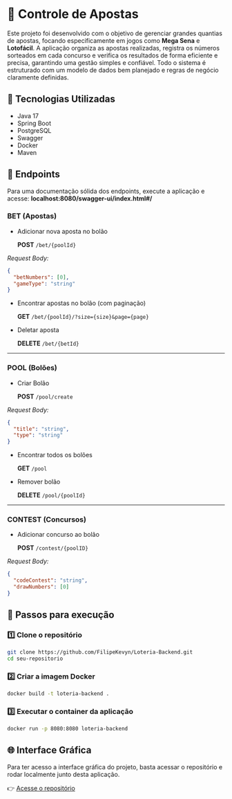 # 🎰 Controle de Apostas

Este projeto foi desenvolvido com o objetivo de gerenciar grandes quantias de apostas, focando especificamente em jogos como **Mega Sena** e **Lotofácil**. A aplicação organiza as apostas realizadas, registra os números sorteados em cada concurso e verifica os resultados de forma eficiente e precisa, garantindo uma gestão simples e confiável. Todo o sistema é estruturado com um modelo de dados bem planejado e regras de negócio claramente definidas.

## 🚀 Tecnologias Utilizadas

- Java 17
- Spring Boot
- PostgreSQL
- Swagger
- Docker
- Maven

## 📌 Endpoints
Para uma documentação sólida dos endpoints, execute a aplicação e acesse:
**localhost:8080/swagger-ui/index.html#/**
### BET (Apostas)

- Adicionar nova aposta no bolão
  
  **POST** `/bet/{poolId}`

_Request Body:_
```json
{
  "betNumbers": [0],
  "gameType": "string"
}
```

- Encontrar apostas no bolão (com paginação)
  
  **GET** `/bet/{poolId}/?size={size}&page={page}`

- Deletar aposta

  **DELETE** `/bet/{betId}`

---

### POOL (Bolões)

- Criar Bolão

  **POST** `/pool/create`

_Request Body:_
```json
{
  "title": "string",
  "type": "string"
}
```

- Encontrar todos os bolões

  **GET** `/pool`

- Remover bolão

  **DELETE** `/pool/{poolId}`

---

### CONTEST (Concursos)

- Adicionar concurso ao bolão
  
  **POST** `/contest/{poolID}`

_Request Body:_
```json
{
  "codeContest": "string",
  "drawNumbers": [0]
}
```
## 🚀 Passos para execução  

### 1️⃣ Clone o repositório  
```sh
git clone https://github.com/FilipeKevyn/Loteria-Backend.git
cd seu-repositorio
```

### 2️⃣ Criar a imagem Docker  
```sh
docker build -t loteria-backend .
```

### 3️⃣ Executar o container da aplicação  
```sh
docker run -p 8080:8080 loteria-backend
```

## 🌐 Interface Gráfica

Para ter acesso a interface gráfica do projeto, basta acessar o repositório e rodar localmente junto desta aplicação.

👉 [Acesse o repositório](https://github.com/Thoomaz/loteria-frontend)
